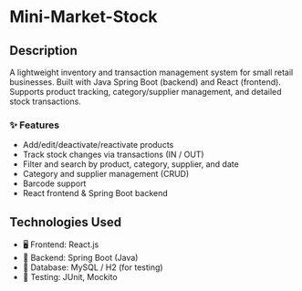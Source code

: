 # Μini-Μarket-Stock

## Description
A lightweight inventory and transaction management system for small retail businesses. Built with Java Spring Boot (backend) and React (frontend). Supports product tracking, category/supplier management, and detailed stock transactions.

### ✨ Features
- Add/edit/deactivate/reactivate products
- Track stock changes via transactions (IN / OUT)
- Filter and search by product, category, supplier, and date
- Category and supplier management (CRUD)
- Barcode support
- React frontend & Spring Boot backend

## Technologies Used
- 🖥️ Frontend: React.js
- 🚀 Backend: Spring Boot (Java)
- 💾 Database: MySQL / H2 (for testing)
- 🧪 Testing: JUnit, Mockito
